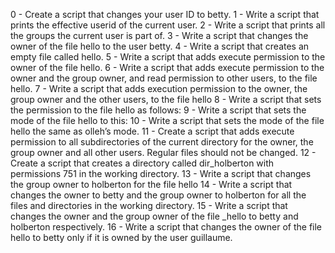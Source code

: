 0 - Create a script that changes your user ID to betty. 1 - Write a script that prints the effective userid of the current user.
2 - Write a script that prints all the groups the current user is part of. 3 - Write a script that changes the owner of the file hello to the user betty.
4 - Write a script that creates an empty file called hello. 5 - Write a script that adds execute permission to the owner of the file hello. 
6 - Write a script that adds execute permission to the owner and the group owner, and read permission to other users, to the file hello. 
7 - Write a script that adds execution permission to the owner, the group owner and the other users, to the file hello 
8 - Write a script that sets the permission to the file hello as follows: 9 - Write a script that sets the mode of the file hello to this: 
10 - Write a script that sets the mode of the file hello the same as olleh’s mode. 11 - Create a script that adds execute permission to all
subdirectories of the current directory for the owner, the group owner and all other users. Regular files should not be changed.
12 - Create a script that creates a directory called dir_holberton with permissions 751 in the working directory. 
13 - Write a script that changes the group owner to holberton for the file hello 
14 - Write a script that changes the owner to betty and the group owner to holberton for all the files and directories in the working directory. 
15 - Write a script that changes the owner and the group owner of the file _hello to betty and holberton respectively. 
16 - Write a script that changes the owner of the file hello to betty only if it is owned by the user guillaume.
